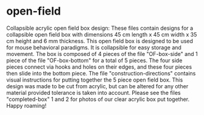 # open-field
Collapsible acrylic open field box design:
These files contain designs for a collapsible open field box with dimensions 45 cm length x 45 cm width x 35 cm height and 6 mm thickness.
This open field box is designed to be used for mouse behavioral paradigms.
It is collapsible for easy storage and movement.
The box is composed of 4 pieces of the file "OF-box-side" and 1 piece of the file "OF-box-bottom" for a total of 5 pieces.
The four side pieces connect via hooks and holes on their edges,
and these four pieces then slide into the bottom piece.
The file "construction-directions" contains visual instructions for putting together the 5 piece open field box.
This design was made to be cut from acrylic, but can be altered for any other material provided tolerance is taken into account.
Please see the files "completed-box" 1 and 2 for photos of our clear acrylic box put together.
Happy roaming!
